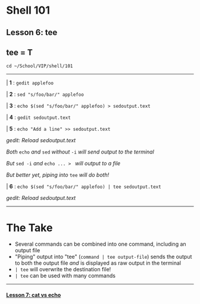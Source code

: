 # Shell 101
## Lesson 6: tee
## tee = T

`cd ~/School/VIP/shell/101`

___

| **1** : `gedit applefoo`

| **2** : `sed "s/foo/bar/" applefoo`

| **3** : `echo $(sed "s/foo/bar/" applefoo) > sedoutput.text`

| **4** : `gedit sedoutput.text`

| **5** : `echo "Add a line" >> sedoutput.text`

*gedit: Reload sedoutput.text*

*Both* `echo` *and* `sed` *without* `-i` *will send output to the terminal*

*But* `sed -i` *and* `echo ... > ` *will output to a file*

*But better yet, piping into* `tee` *will do both!*

| **6** : `echo $(sed "s/foo/bar/" applefoo) | tee sedoutput.text`

*gedit: Reload sedoutput.text*

___

# The Take

- Several commands can be combined into one command, including an output file
- "Piping" output into "tee" (`command | tee output-file`) sends the output to both the output file *and* is displayed as raw output in the terminal
- `| tee` will overwrite the destination file!
- `| tee` can be used with many commands

___

#### [Lesson 7: cat vs echo](https://github.com/inkVerb/vip/blob/master/101-shell/Lesson-07.md)

